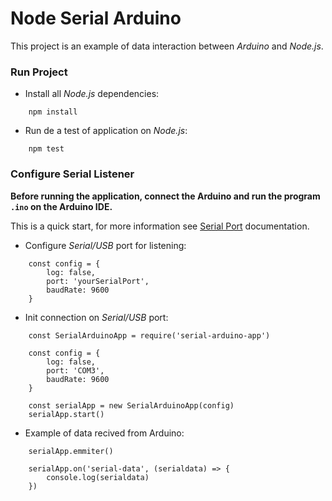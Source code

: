 # Node Serial Arduino
This project is an example of data interaction between *Arduino* and *Node.js*.

### Run Project
- Install all *Node.js* dependencies:
```
    npm install
```
- Run de a test of application on *Node.js*:
```
    npm test
```


### Configure Serial Listener

**Before running the application, connect the Arduino and run the program `.ino` on the Arduino IDE.**

This is a quick start, for more information see [Serial Port](https://serialport.io/docs/guide-about) documentation.

- Configure _Serial/USB_ port for listening:
```
    const config = { 
        log: false, 
        port: 'yourSerialPort', 
        baudRate: 9600 
    }
```

- Init connection on _Serial/USB_ port:
```
    const SerialArduinoApp = require('serial-arduino-app')

    const config = { 
        log: false, 
        port: 'COM3', 
        baudRate: 9600 
    }

    const serialApp = new SerialArduinoApp(config)
    serialApp.start()

```

-  Example of data recived from Arduino:
```
    serialApp.emmiter()

    serialApp.on('serial-data', (serialdata) => {
        console.log(serialdata)
    })
```

